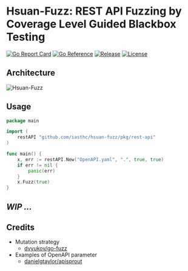 # Hsuan-Fuzz: REST API Fuzzing by Coverage Level Guided Blackbox Testing

[![Go Report Card](https://goreportcard.com/badge/github.com/iasthc/hsuan-fuzz?style=flat-square)](https://goreportcard.com/report/github.com/iasthc/hsuan-fuzz)
[![Go Reference](https://pkg.go.dev/badge/github.com/iasthc/hsuan-fuzz.svg)](https://pkg.go.dev/github.com/iasthc/hsuan-fuzz)
[![Release](https://img.shields.io/github/release/iasthc/hsuan-fuzz.svg?style=flat-square)](https://github.com/iasthc/hsuan-fuzz/releases/latest)
[![License](https://img.shields.io/badge/License-Apache%202.0-blue.svg?style=flat-square)](https://github.com/iasthc/hsuan-fuzz/blob/main/LICENSE)

## Architecture
![Hsuan-Fuzz](https://user-images.githubusercontent.com/40525303/120344632-57908b00-c32c-11eb-8d36-ffdcb2c8f199.png)

## Usage
```go
package main

import (
    restAPI "github.com/iasthc/hsuan-fuzz/pkg/rest-api"
)

func main() {
    x, err := restAPI.New("OpenAPI.yaml", ".", true, true)
    if err != nil {
        panic(err)
    }
    x.Fuzz(true)
}
```

## ***WIP ...***

## Credits
- Mutation strategy
    - [dvyukov/go-fuzz](https://github.com/dvyukov/go-fuzz)
- Examples of OpenAPI parameter
    - [danielgtaylor/apisprout](https://github.com/danielgtaylor/apisprout)
